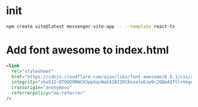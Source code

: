 # init

```bash
npm create vite@latest messenger-vite-app -- --template react-ts
```

# Add font awesome to index.html

```html
<link
  rel="stylesheet"
  href="https://cdnjs.cloudflare.com/ajax/libs/font-awesome/6.5.1/css/all.min.css"
  integrity="sha512-DTOQO9RWCH3ppGqcWaEA1BIZOC6xxalwEsw9c2QQeAIftl+Vegovlnee1c9QX4TctnWMn13TZye+giMm8e2LwA=="
  crossorigin="anonymous"
  referrerpolicy="no-referrer"
/>
```
